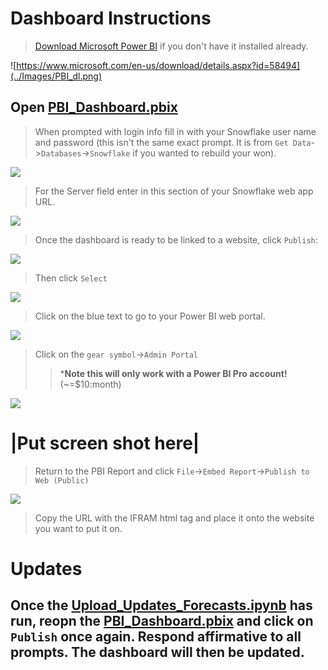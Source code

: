 # Dashboard Instructions

>[Download Microsoft Power BI](https://www.microsoft.com/en-us/download/details.aspx?id=58494) if you don't have it installed already.

![https://www.microsoft.com/en-us/download/details.aspx?id=58494](../Images/PBI_dl.png)

## Open [PBI_Dashboard.pbix](../PBI_Dashboard/PBI_Dashboard.pbix)

>When prompted with login info fill in with your Snowflake user name and password (this isn't the same exact prompt.  It is from `Get Data`->`Databases`->`Snowflake` if you wanted to rebuild your won).

![](../Images/PBI_Setup1.png)

>For the Server field enter in this section of your Snowflake web app URL.

![](../Images/PBI_Setup.png)

>Once the dashboard is ready to be linked to a website, click `Publish`:

![](../Images/PBI_Setup7.png)

>Then click `Select`

![](../Images/PBI_Setup2.png)

>Click on the blue text to go to your Power BI web portal.

![](../Images/PBI_Setup3.png)

>Click on the `gear symbol`->`Admin Portal` 
>>***Note this will only work with a Power BI Pro account!** (~=$10:month)

![](../Images/PBI_Setup6.png)

# |Put screen shot here|

>Return to the PBI Report and click `File`->`Embed Report`->`Publish to Web (Public)`

![](../Images/PBI_Setup8.png)

>Copy the URL with the IFRAM html tag and place it onto the website you want to put it on.

# Updates

## Once the [Upload_Updates_Forecasts.ipynb](..Regular_Update_Upload/Upload_Updates_Forecasts.ipynb) has run, reopn the [PBI_Dashboard.pbix](../PBI_Dashboard/PBI_Dashboard.pbix) and click on `Publish` once again.  Respond affirmative to all prompts.  The dashboard will then be updated.